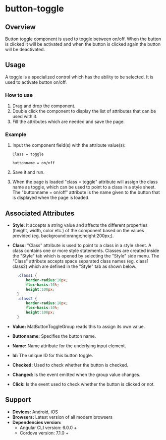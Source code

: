 # button-toggle

## Overview

Button toggle component is used to toggle between on/off. When the button is clicked it will be activated and when the button is clicked again the button will be deactivated.

## Usage

A toggle is a specialized control which has the ability to be selected. It is used to activate button on/off.

### How to use

1. Drag and drop the component. 
2. Double click the component to display the list of attributes that can be used with it.
3. Fill the attributes which are needed and save the page.

### Example

1. Input the component field\(s\) with the attribute value\(s\):  

    `Class = toggle`  

    `buttonname = on/off`

2. Save it and run.
3. When the page is loaded "class = toggle" attribute will assign the class name as toggle, which can be used to point to a class in a style sheet. The "buttonname = on/off" attribute is the name given to the button that is displayed when the page is loaded.

## Associated Attributes

* **Style:** It accepts a string value and affects the different properties \(height, width, color etc.\) of the component based on the values provided \(eg. background:orange;height:200px;\).
* **Class:** "Class" attribute is used to point to a class in a style sheet. A class contains one or more style statements. Classes are created inside the "Style" tab which is opened by selecting the "Style" side menu. The "Class" attribute accepts space separated class names \(eg. class1 class2\) which are defined in the "Style" tab as shown below.

  ```css
    .class1 {
        border-radius:10px;
        flex-basis:10%;
        height:100px;
    }
    .class2 {
        border-radius:10px;
        flex-basis:10%;
        height:100px;
    }
  ```

* **Value:** MatButtonToggleGroup reads this to assign its own value.
* **Buttonname:** Specifies the button name.
* **Name:** Name attribute for the underlying input element.
* **Id:** The unique ID for this button toggle.
* **Checked:** Used to check whether the button is checked. 
* **Changed:** Is the event emitted when the group value changes.
* **Click:** Is the event used to check whether the button is clicked or not.

## Support

* **Devices:** Android, iOS
* **Browsers:**  Latest version of all modern browsers
* **Dependencies version:**
  * Angular CLI version: 6.0.0 +
  * Cordova version: 7.1.0 +

